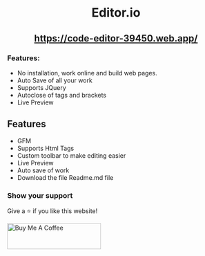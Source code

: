 <div align="center">

# Editor.io
## https://code-editor-39450.web.app/

</div>

### Features:

- No installation, work online and build web pages.
- Auto Save of all your work
- Supports JQuery
- Autoclose of tags and brackets
- Live Preview

## Features

- GFM
- Supports Html Tags
- Custom toolbar to make editing easier
- Live Preview
- Auto save of work
- Download the file Readme.md file

### Show your support

Give a ⭐ if you like this website!

<a href="https://www.buymeacoffee.com/ashishsolanki" target="_blank"><img src="https://cdn.buymeacoffee.com/buttons/v2/default-violet.png" alt="Buy Me A Coffee" height= "60px" width= "217px" ></a>

